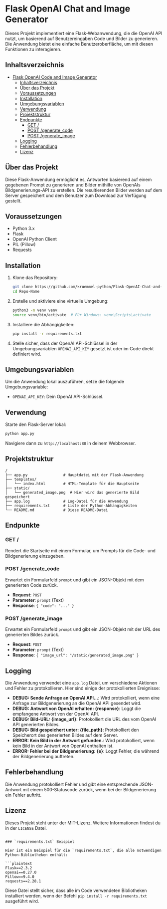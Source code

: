 # Flask OpenAI Chat and Image Generator

Dieses Projekt implementiert eine Flask-Webanwendung, die die OpenAI API nutzt, um basierend auf Benutzereingaben Code und Bilder zu generieren. Die Anwendung bietet eine einfache Benutzeroberfläche, um mit diesen Funktionen zu interagieren.

## Inhaltsverzeichnis

- [Flask OpenAI Code and Image Generator](#flask-openai-code-and-image-generator)
  - [Inhaltsverzeichnis](#inhaltsverzeichnis)
  - [Über das Projekt](#über-das-projekt)
  - [Voraussetzungen](#voraussetzungen)
  - [Installation](#installation)
  - [Umgebungsvariablen](#umgebungsvariablen)
  - [Verwendung](#verwendung)
  - [Projektstruktur](#projektstruktur)
  - [Endpunkte](#endpunkte)
    - [GET /](#get-)
    - [POST /generate_code](#post-generate_code)
    - [POST /generate_image](#post-generate_image)
  - [Logging](#logging)
  - [Fehlerbehandlung](#fehlerbehandlung)
  - [Lizenz](#lizenz)

## Über das Projekt

Diese Flask-Anwendung ermöglicht es, Antworten basierend auf einem gegebenen Prompt zu generieren und Bilder mithilfe von OpenAIs Bildgenerierungs-API zu erstellen. Die resultierenden Bilder werden auf dem Server gespeichert und dem Benutzer zum Download zur Verfügung gestellt.

## Voraussetzungen

- Python 3.x
- Flask
- OpenAI Python Client
- PIL (Pillow)
- Requests

## Installation

1. Klone das Repository:
    ```bash
    git clone https://github.com/kruemmel-python/Flask-OpenAI-Chat-and-Image-Generator.git
    cd Repo-Name
    ```

2. Erstelle und aktiviere eine virtuelle Umgebung:
    ```bash
    python3 -m venv venv
    source venv/bin/activate  # Für Windows: venv\Scripts\activate
    ```

3. Installiere die Abhängigkeiten:
    ```bash
    pip install -r requirements.txt
    ```

4. Stelle sicher, dass der OpenAI API-Schlüssel in der Umgebungsvariablen `OPENAI_API_KEY` gesetzt ist oder im Code direkt definiert wird.

## Umgebungsvariablen

Um die Anwendung lokal auszuführen, setze die folgende Umgebungsvariable:

- `OPENAI_API_KEY`: Dein OpenAI API-Schlüssel.

## Verwendung

Starte den Flask-Server lokal:

```bash
python app.py
```

Navigiere dann zu `http://localhost:80` in deinem Webbrowser.

## Projektstruktur

```plaintext
/
├── app.py                # Hauptdatei mit der Flask-Anwendung
├── templates/
│   └── index.html        # HTML-Template für die Hauptseite
├── static/
│   └── generated_image.png  # Hier wird das generierte Bild gespeichert
├── app.log               # Log-Datei für die Anwendung
├── requirements.txt      # Liste der Python-Abhängigkeiten
└── README.md             # Diese README-Datei
```

## Endpunkte

### GET /

Rendert die Startseite mit einem Formular, um Prompts für die Code- und Bildgenerierung einzugeben.

### POST /generate_code

Erwartet ein Formularfeld `prompt` und gibt ein JSON-Objekt mit dem generierten Code zurück.

- **Request**: `POST`
- **Parameter**: `prompt` (Text)
- **Response**: `{ "code": "..." }`

### POST /generate_image

Erwartet ein Formularfeld `prompt` und gibt ein JSON-Objekt mit der URL des generierten Bildes zurück.

- **Request**: `POST`
- **Parameter**: `prompt` (Text)
- **Response**: `{ "image_url": "/static/generated_image.png" }`

## Logging

Die Anwendung verwendet eine `app.log` Datei, um verschiedene Aktionen und Fehler zu protokollieren. Hier sind einige der protokollierten Ereignisse:

- **DEBUG: Sende Anfrage an OpenAI API...**: Wird protokolliert, wenn eine Anfrage zur Bildgenerierung an die OpenAI API gesendet wird.
- **DEBUG: Antwort von OpenAI erhalten: {response}**: Loggt die empfangene Antwort von der OpenAI API.
- **DEBUG: Bild-URL: {image_url}**: Protokolliert die URL des vom OpenAI API generierten Bildes.
- **DEBUG: Bild gespeichert unter: {file_path}**: Protokolliert den Speicherort des generierten Bildes auf dem Server.
- **ERROR: Kein Bild in der Antwort gefunden.**: Wird protokolliert, wenn kein Bild in der Antwort von OpenAI enthalten ist.
- **ERROR: Fehler bei der Bildgenerierung: {e}**: Loggt Fehler, die während der Bildgenerierung auftreten.

## Fehlerbehandlung

Die Anwendung protokolliert Fehler und gibt eine entsprechende JSON-Antwort mit einem 500-Statuscode zurück, wenn bei der Bildgenerierung ein Fehler auftritt.

## Lizenz

Dieses Projekt steht unter der MIT-Lizenz. Weitere Informationen findest du in der `LICENSE` Datei.
```

### `requirements.txt` Beispiel

Hier ist ein Beispiel für die `requirements.txt`, die alle notwendigen Python-Bibliotheken enthält:

```plaintext
Flask==2.3.2
openai==0.27.0
Pillow==9.4.0
requests==2.28.1
```

Diese Datei stellt sicher, dass alle im Code verwendeten Bibliotheken installiert werden, wenn der Befehl `pip install -r requirements.txt` ausgeführt wird.


